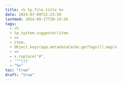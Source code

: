 ```yaml
---
title: <% tp.file.title %>
date: 2024-07-09T22:23:59
lastmod: 2024-09-17T20:14:24
tags:
  - <%
  - tp.system.suggester(item
  - =>
  - item,
  - Object.keys(app.metadataCache.getTags()).map(x
  - =>
  - x.replace("#",
  - '"")))'
  - "%>"
toc: "true"
draft: "true"
---
```



